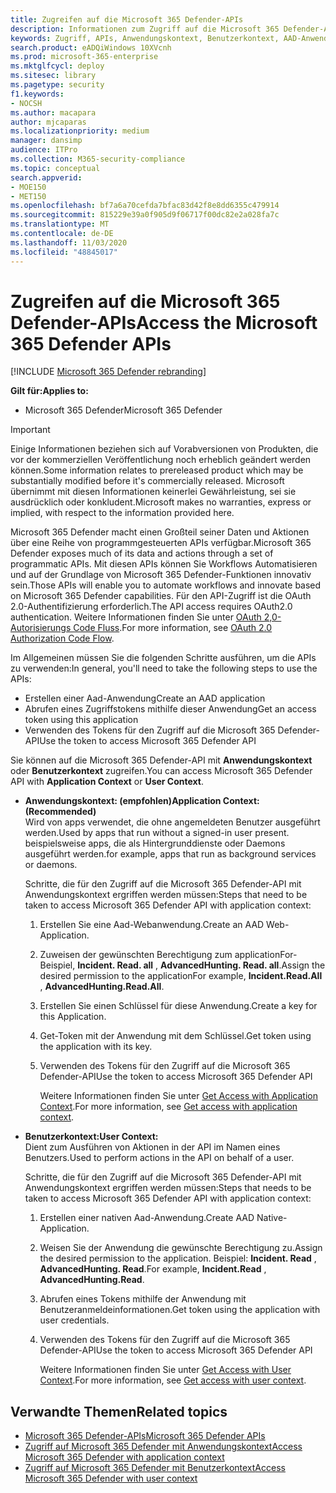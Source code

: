 ```yaml
---
title: Zugreifen auf die Microsoft 365 Defender-APIs
description: Informationen zum Zugriff auf die Microsoft 365 Defender-APIs
keywords: Zugriff, APIs, Anwendungskontext, Benutzerkontext, AAD-Anwendung, Zugriffstoken
search.product: eADQiWindows 10XVcnh
ms.prod: microsoft-365-enterprise
ms.mktglfcycl: deploy
ms.sitesec: library
ms.pagetype: security
f1.keywords:
- NOCSH
ms.author: macapara
author: mjcaparas
ms.localizationpriority: medium
manager: dansimp
audience: ITPro
ms.collection: M365-security-compliance
ms.topic: conceptual
search.appverid:
- MOE150
- MET150
ms.openlocfilehash: bf7a6a70cefda7bfac83d42f8e8dd6355c479914
ms.sourcegitcommit: 815229e39a0f905d9f06717f00dc82e2a028fa7c
ms.translationtype: MT
ms.contentlocale: de-DE
ms.lasthandoff: 11/03/2020
ms.locfileid: "48845017"
---
```

# <a name="access-the-microsoft-365-defender-apis"></a><span data-ttu-id="e1a9f-104">Zugreifen auf die Microsoft 365 Defender-APIs</span><span class="sxs-lookup"><span data-stu-id="e1a9f-104">Access the Microsoft 365 Defender APIs</span></span>

[!INCLUDE [Microsoft 365 Defender rebranding](../includes/microsoft-defender.md)]


<span data-ttu-id="e1a9f-105">**Gilt für:**</span><span class="sxs-lookup"><span data-stu-id="e1a9f-105">**Applies to:**</span></span>
- <span data-ttu-id="e1a9f-106">Microsoft 365 Defender</span><span class="sxs-lookup"><span data-stu-id="e1a9f-106">Microsoft 365 Defender</span></span>

>[!IMPORTANT] 
><span data-ttu-id="e1a9f-107">Einige Informationen beziehen sich auf Vorabversionen von Produkten, die vor der kommerziellen Veröffentlichung noch erheblich geändert werden können.</span><span class="sxs-lookup"><span data-stu-id="e1a9f-107">Some information relates to prereleased product which may be substantially modified before it's commercially released.</span></span> <span data-ttu-id="e1a9f-108">Microsoft übernimmt mit diesen Informationen keinerlei Gewährleistung, sei sie ausdrücklich oder konkludent.</span><span class="sxs-lookup"><span data-stu-id="e1a9f-108">Microsoft makes no warranties, express or implied, with respect to the information provided here.</span></span>


 <span data-ttu-id="e1a9f-109">Microsoft 365 Defender macht einen Großteil seiner Daten und Aktionen über eine Reihe von programmgesteuerten APIs verfügbar.</span><span class="sxs-lookup"><span data-stu-id="e1a9f-109">Microsoft 365 Defender exposes much of its data and actions through a set of programmatic APIs.</span></span> <span data-ttu-id="e1a9f-110">Mit diesen APIs können Sie Workflows Automatisieren und auf der Grundlage von Microsoft 365 Defender-Funktionen innovativ sein.</span><span class="sxs-lookup"><span data-stu-id="e1a9f-110">Those APIs will enable you to automate workflows and innovate based on  Microsoft 365 Defender capabilities.</span></span> <span data-ttu-id="e1a9f-111">Für den API-Zugriff ist die OAuth 2.0-Authentifizierung erforderlich.</span><span class="sxs-lookup"><span data-stu-id="e1a9f-111">The API access requires OAuth2.0 authentication.</span></span> <span data-ttu-id="e1a9f-112">Weitere Informationen finden Sie unter [OAuth 2,0-Autorisierungs Code Fluss](https://docs.microsoft.com/azure/active-directory/develop/active-directory-v2-protocols-oauth-code).</span><span class="sxs-lookup"><span data-stu-id="e1a9f-112">For more information, see [OAuth 2.0 Authorization Code Flow](https://docs.microsoft.com/azure/active-directory/develop/active-directory-v2-protocols-oauth-code).</span></span>


<span data-ttu-id="e1a9f-113">Im Allgemeinen müssen Sie die folgenden Schritte ausführen, um die APIs zu verwenden:</span><span class="sxs-lookup"><span data-stu-id="e1a9f-113">In general, you'll need to take the following steps to use the APIs:</span></span>
- <span data-ttu-id="e1a9f-114">Erstellen einer Aad-Anwendung</span><span class="sxs-lookup"><span data-stu-id="e1a9f-114">Create an AAD application</span></span>
- <span data-ttu-id="e1a9f-115">Abrufen eines Zugriffstokens mithilfe dieser Anwendung</span><span class="sxs-lookup"><span data-stu-id="e1a9f-115">Get an access token using this application</span></span>
- <span data-ttu-id="e1a9f-116">Verwenden des Tokens für den Zugriff auf die Microsoft 365 Defender-API</span><span class="sxs-lookup"><span data-stu-id="e1a9f-116">Use the token to access  Microsoft 365 Defender API</span></span>


<span data-ttu-id="e1a9f-117">Sie können auf die Microsoft 365 Defender-API mit **Anwendungskontext** oder **Benutzerkontext** zugreifen.</span><span class="sxs-lookup"><span data-stu-id="e1a9f-117">You can access Microsoft 365 Defender API with **Application Context** or **User Context**.</span></span>

- <span data-ttu-id="e1a9f-118">**Anwendungskontext: (empfohlen)**</span><span class="sxs-lookup"><span data-stu-id="e1a9f-118">**Application Context: (Recommended)**</span></span> <br>
    <span data-ttu-id="e1a9f-119">Wird von apps verwendet, die ohne angemeldeten Benutzer ausgeführt werden.</span><span class="sxs-lookup"><span data-stu-id="e1a9f-119">Used by apps that run without a signed-in user present.</span></span> <span data-ttu-id="e1a9f-120">beispielsweise apps, die als Hintergrunddienste oder Daemons ausgeführt werden.</span><span class="sxs-lookup"><span data-stu-id="e1a9f-120">for example, apps that run as background services or daemons.</span></span>

    <span data-ttu-id="e1a9f-121">Schritte, die für den Zugriff auf die Microsoft 365 Defender-API mit Anwendungskontext ergriffen werden müssen:</span><span class="sxs-lookup"><span data-stu-id="e1a9f-121">Steps that need to be taken to access  Microsoft 365 Defender API with application context:</span></span>

  1. <span data-ttu-id="e1a9f-122">Erstellen Sie eine Aad-Webanwendung.</span><span class="sxs-lookup"><span data-stu-id="e1a9f-122">Create an AAD Web-Application.</span></span>
  2. <span data-ttu-id="e1a9f-123">Zuweisen der gewünschten Berechtigung zum applicationFor-Beispiel, **Incident. Read. all** , **AdvancedHunting. Read. all**.</span><span class="sxs-lookup"><span data-stu-id="e1a9f-123">Assign the desired permission to the applicationFor example, **Incident.Read.All** , **AdvancedHunting.Read.All**.</span></span> 
  3. <span data-ttu-id="e1a9f-124">Erstellen Sie einen Schlüssel für diese Anwendung.</span><span class="sxs-lookup"><span data-stu-id="e1a9f-124">Create a key for this Application.</span></span>
  4. <span data-ttu-id="e1a9f-125">Get-Token mit der Anwendung mit dem Schlüssel.</span><span class="sxs-lookup"><span data-stu-id="e1a9f-125">Get token using the application with its key.</span></span>
  5. <span data-ttu-id="e1a9f-126">Verwenden des Tokens für den Zugriff auf die Microsoft 365 Defender-API</span><span class="sxs-lookup"><span data-stu-id="e1a9f-126">Use the token to access  Microsoft 365 Defender API</span></span>

     <span data-ttu-id="e1a9f-127">Weitere Informationen finden Sie unter [Get Access with Application Context](api-create-app-web.md).</span><span class="sxs-lookup"><span data-stu-id="e1a9f-127">For more information, see [Get access with application context](api-create-app-web.md).</span></span>


- <span data-ttu-id="e1a9f-128">**Benutzerkontext:**</span><span class="sxs-lookup"><span data-stu-id="e1a9f-128">**User Context:**</span></span> <br>
    <span data-ttu-id="e1a9f-129">Dient zum Ausführen von Aktionen in der API im Namen eines Benutzers.</span><span class="sxs-lookup"><span data-stu-id="e1a9f-129">Used to perform actions in the API on behalf of a user.</span></span>

    <span data-ttu-id="e1a9f-130">Schritte, die für den Zugriff auf die Microsoft 365 Defender-API mit Anwendungskontext ergriffen werden müssen:</span><span class="sxs-lookup"><span data-stu-id="e1a9f-130">Steps that needs to be taken to access  Microsoft 365 Defender API with application context:</span></span>
  1. <span data-ttu-id="e1a9f-131">Erstellen einer nativen Aad-Anwendung.</span><span class="sxs-lookup"><span data-stu-id="e1a9f-131">Create AAD Native-Application.</span></span>
  2. <span data-ttu-id="e1a9f-132">Weisen Sie der Anwendung die gewünschte Berechtigung zu.</span><span class="sxs-lookup"><span data-stu-id="e1a9f-132">Assign the desired permission to the application.</span></span> <span data-ttu-id="e1a9f-133">Beispiel: **Incident. Read** , **AdvancedHunting. Read**.</span><span class="sxs-lookup"><span data-stu-id="e1a9f-133">For example, **Incident.Read** , **AdvancedHunting.Read**.</span></span>
  3. <span data-ttu-id="e1a9f-134">Abrufen eines Tokens mithilfe der Anwendung mit Benutzeranmeldeinformationen.</span><span class="sxs-lookup"><span data-stu-id="e1a9f-134">Get token using the application with user credentials.</span></span>
  4. <span data-ttu-id="e1a9f-135">Verwenden des Tokens für den Zugriff auf die Microsoft 365 Defender-API</span><span class="sxs-lookup"><span data-stu-id="e1a9f-135">Use the token to access  Microsoft 365 Defender API</span></span>

     <span data-ttu-id="e1a9f-136">Weitere Informationen finden Sie unter [Get Access with User Context](api-create-app-user-context.md).</span><span class="sxs-lookup"><span data-stu-id="e1a9f-136">For more information, see [Get access with user context](api-create-app-user-context.md).</span></span>


## <a name="related-topics"></a><span data-ttu-id="e1a9f-137">Verwandte Themen</span><span class="sxs-lookup"><span data-stu-id="e1a9f-137">Related topics</span></span>
- [<span data-ttu-id="e1a9f-138">Microsoft 365 Defender-APIs</span><span class="sxs-lookup"><span data-stu-id="e1a9f-138">Microsoft 365 Defender APIs</span></span>](api-supported.md)
- [<span data-ttu-id="e1a9f-139">Zugriff auf Microsoft 365 Defender mit Anwendungskontext</span><span class="sxs-lookup"><span data-stu-id="e1a9f-139">Access  Microsoft 365 Defender with application context</span></span>](api-create-app-web.md)
- [<span data-ttu-id="e1a9f-140">Zugriff auf Microsoft 365 Defender mit Benutzerkontext</span><span class="sxs-lookup"><span data-stu-id="e1a9f-140">Access  Microsoft 365 Defender with user context</span></span>](api-create-app-user-context.md)

